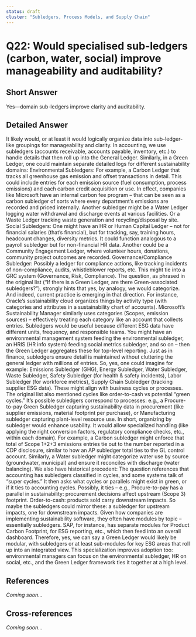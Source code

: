 ```yaml
---
status: draft
cluster: "Subledgers, Process Models, and Supply Chain"
---
```


# Q22: Would specialised sub-ledgers (carbon, water, social) improve manageability and auditability?

## Short Answer

Yes—domain sub-ledgers improve clarity and auditability.

## Detailed Answer

It likely would, or at least it would logically organize data into sub-ledger-like groupings for manageability and clarity. In accounting, we use subledgers (accounts receivable, accounts payable, inventory, etc.) to handle details that then roll up into the General Ledger. Similarly, in a Green Ledger, one could maintain separate detailed logs for different sustainability domains:
Environmental Subledgers: For example, a Carbon Ledger that tracks all greenhouse gas emission and offset transactions in detail. This could include entries for each emission source (fuel consumption, process emissions) and each carbon credit acquisition or use. In effect, companies like Microsoft have an internal carbon fee program – that can be seen as a carbon subledger of sorts where every department’s emissions are recorded and priced internally. Another subledger might be a Water Ledger logging water withdrawal and discharge events at various facilities. Or a Waste Ledger tracking waste generation and recycling/disposal by site.
Social Subledgers: One might have an HR or Human Capital Ledger – not for financial salaries (that’s financial), but for tracking, say, training hours, headcount changes, diversity metrics. It could function analogous to a payroll subledger but for non-financial HR data. Another could be a Community Engagement Ledger, where volunteer hours, donations, community project outcomes are recorded.
Governance/Compliance Subledger: Possibly a ledger for compliance actions, like tracking incidents of non-compliance, audits, whistleblower reports, etc. This might tie into a GRC system (Governance, Risk, Compliance).
The question, as phrased in the original list (“If there is a Green Ledger, are there Green-associated subledgers?”), strongly hints that yes, by analogy, we would categorize. And indeed, current practice is emerging in that direction. For instance, Oracle’s sustainability cloud organizes things by activity type (with categories and attributes in a sustainability chart of accounts). Microsoft’s Sustainability Manager similarly uses categories (Scopes, emission sources) – effectively treating each category like an account that collects entries.
Subledgers would be useful because different ESG data have different units, frequency, and responsible teams. You might have an environmental management system feeding the environmental subledger, an HRIS (HR info system) feeding social metrics subledger, and so on – then the Green Ledger aggregates these for top-level reporting. Just as in finance, subledgers ensure detail is maintained without cluttering the general ledger with millions of entries.
So, yes, one could imagine for example:
Emissions Subledger (GHG),
Energy Subledger,
Water Subledger,
Waste Subledger,
Safety Subledger (for health & safety incidents),
Labor Subledger (for workforce metrics),
Supply Chain Subledger (tracking supplier ESG data).
These might align with business cycles or processes. The original list also mentioned cycles like order-to-cash vs potential “green cycles.” It’s possible subledgers correspond to processes: e.g., a Procure-to-pay Green Subledger capturing sustainability data in procurement (like supplier emissions, material footprint per purchase), or Manufacturing subledger capturing plant-level resource use.
In short, organizing by subledger would enhance usability. It would allow specialized handling (like applying the right conversion factors, regulatory compliance checks, etc., within each domain).
For example, a Carbon subledger might enforce that total of Scope 1+2+3 emissions entries tie out to the number reported in a CDP disclosure, similar to how an AP subledger total ties to the GL control account. Similarly, a Water subledger might categorize water use by source (groundwater, municipal) and ensure it reconciles with discharge (water balancing).
We also have historical precedent: The question references that accounting has subledgers classified in cycles, and some systems talk of “super cycles.” It then asks what cycles or parallels might exist in green, or if it ties to accounting cycles. Possibly, it ties – e.g., Procure-to-pay has a parallel in sustainability: procurement decisions affect upstream (Scope 3) footprint. Order-to-cash: products sold carry downstream impacts. So maybe the subledgers could mirror these: a subledger for upstream impacts, one for downstream impacts.
Given how companies are implementing sustainability software, they often have modules by topic – essentially subledgers. SAP, for instance, has separate modules for Product Carbon Footprint, for ESG reporting, etc., which then feed into an overall dashboard.
Therefore, yes, we can say a Green Ledger would likely be modular, with subledgers or at least sub-modules for key ESG areas that roll up into an integrated view. This specialization improves adoption too: environmental managers can focus on the environmental subledger, HR on social, etc., and the Green Ledger framework ties it together at a high level.

## References

*Coming soon...*

## Cross-references

*Coming soon...*